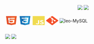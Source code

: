 <div align="center">
  <img height="185" src="https://github-readme-stats.vercel.app/api?username=LeonardoMBG&show_icons=true&theme=github_dark&include_all_commits=true&count_private=true"/>
  <img height="172" src="https://github-readme-stats.vercel.app/api/top-langs/?username=LeonardoMBG&layout=compact&langs_count=7&theme=github_dark"/>
</div>

  <div style="display: inline_block"><br>
    <img align="center" alt="Rafa-HTML" height="30" width="40" src="https://raw.githubusercontent.com/devicons/devicon/master/icons/html5/html5-original.svg">
    <img align="center" alt="Rafa-CSS" height="30" width="40" src="https://raw.githubusercontent.com/devicons/devicon/master/icons/css3/css3-original.svg">
    <img align="center" alt="Rafa-Js" height="30" width="40" src="https://raw.githubusercontent.com/devicons/devicon/master/icons/javascript/javascript-plain.svg">
    <img align="center" alt="Rafa-Js" height="30" width="40" src="https://raw.githubusercontent.com/devicons/devicon/master/icons/git/git-plain.svg">
    <img align="center" alt="leo-MySQL"height="30" width="52" src="https://img.shields.io/badge/MySQL-00000F?style=for-the-badge&logo=mysql&logoColor=white">
 </div>

##
  
  <div>
  <a href = "mailto:leonardo_mbg@hotmail.com"><img src="https://img.shields.io/badge/Microsoft_Outlook-0078D4?style=for-the-badge&logo=microsoft-outlook&logoColor=white" target="_blank"></a>
  <a href="https://www.linkedin.com/in/leonardo-martinez-a2174077" target="_blank"><img src="https://img.shields.io/badge/-LinkedIn-%230077B5?style=for-the-badge&logo=linkedin&logoColor=white" target="_blank"></a>
  </div>
